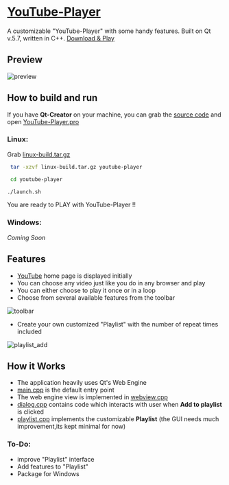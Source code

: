 # [YouTube-Player]()

A customizable "YouTube-Player" with some handy features. Built on Qt v.5.7, written in C++. [Download & Play]() 


## Preview

![preview](https://raw.githubusercontent.com/abrarShariar/YouTube-Player/master/youtube-player-01.png)


## How to build and run


If you have **Qt-Creator** on your machine, you can grab the [source code](https://github.com/abrarShariar/YouTube-Player/archive/master.zip) and open [YouTube-Player.pro](https://github.com/abrarShariar/YouTube-Player/blob/master/src/YouTube-Player.pro)


### Linux:

Grab [linux-build.tar.gz]() 

```bash
 tar -xzvf linux-build.tar.gz youtube-player

 cd youtube-player

./launch.sh
```

You are ready to PLAY with YouTube-Player !!
  
### Windows:

*Coming Soon*
    


## Features

 - [YouTube](www.youtube.com) home page is displayed initially
 - You can choose any video just like you do in any browser and play
 - You can either choose to play it once or in a loop
 - Choose from several available features from the toolbar
 
 ![toolbar](https://raw.githubusercontent.com/abrarShariar/YouTube-Player/master/youtube-player-toolbar.png)
 	
   - Create your own customized "Playlist" with the number of repeat times included 

![playlist_add](https://raw.githubusercontent.com/abrarShariar/YouTube-Player/master/youtube-player-02.png)
	
## How it Works

- The application heavily uses Qt's Web Engine
- [main.cpp](https://github.com/abrarShariar/YouTube-Player/blob/master/src/main.cpp) is the default entry point
- The web engine view is implemented in [webview.cpp](https://github.com/abrarShariar/YouTube-Player/blob/master/src/webview.cpp)
- [dialog.cpp](https://github.com/abrarShariar/YouTube-Player/blob/master/src/dialog.cpp) contains code which interacts with user when **Add to playlist** is clicked
- [playlist.cpp](https://github.com/abrarShariar/YouTube-Player/blob/master/src/playlist.cpp) implements the customizable **Playlist** (the GUI needs much improvement,its kept minimal for now)
	


### To-Do:

- improve "Playlist" interface
- Add features to "Playlist"
- Package for Windows
 



